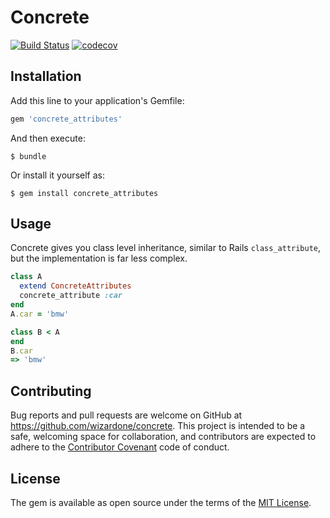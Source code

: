 # Concrete
[![Build Status](https://travis-ci.org/wizardone/concrete.svg?branch=master)](https://travis-ci.org/wizardone/concrete)
[![codecov](https://codecov.io/gh/wizardone/concrete/branch/master/graph/badge.svg)](https://codecov.io/gh/wizardone/concrete)

## Installation

Add this line to your application's Gemfile:

```ruby
gem 'concrete_attributes'
```

And then execute:

    $ bundle

Or install it yourself as:

    $ gem install concrete_attributes

## Usage

Concrete gives you class level inheritance, similar to Rails
`class_attribute`, but the implementation is far less complex.
```ruby
class A
  extend ConcreteAttributes
  concrete_attribute :car
end
A.car = 'bmw'

class B < A
end
B.car
=> 'bmw'
```

## Contributing

Bug reports and pull requests are welcome on GitHub at https://github.com/wizardone/concrete. This project is intended to be a safe, welcoming space for collaboration, and contributors are expected to adhere to the [Contributor Covenant](http://contributor-covenant.org) code of conduct.


## License

The gem is available as open source under the terms of the [MIT License](http://opensource.org/licenses/MIT).
